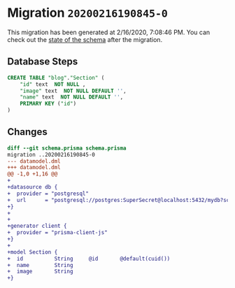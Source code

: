 # Migration `20200216190845-0`

This migration has been generated at 2/16/2020, 7:08:46 PM.
You can check out the [state of the schema](./schema.prisma) after the migration.

## Database Steps

```sql
CREATE TABLE "blog"."Section" (
    "id" text  NOT NULL ,
    "image" text  NOT NULL DEFAULT '',
    "name" text  NOT NULL DEFAULT '',
    PRIMARY KEY ("id")
) 
```

## Changes

```diff
diff --git schema.prisma schema.prisma
migration ..20200216190845-0
--- datamodel.dml
+++ datamodel.dml
@@ -1,0 +1,16 @@
+
+datasource db {
+  provider = "postgresql"
+  url      = "postgresql://postgres:SuperSecret@localhost:5432/mydb?schema=blog"
+}
+
+
+generator client {
+  provider = "prisma-client-js"
+}
+
+model Section {
+  id          String     @id       @default(cuid())
+  name        String 
+  image       String 
+}
```


